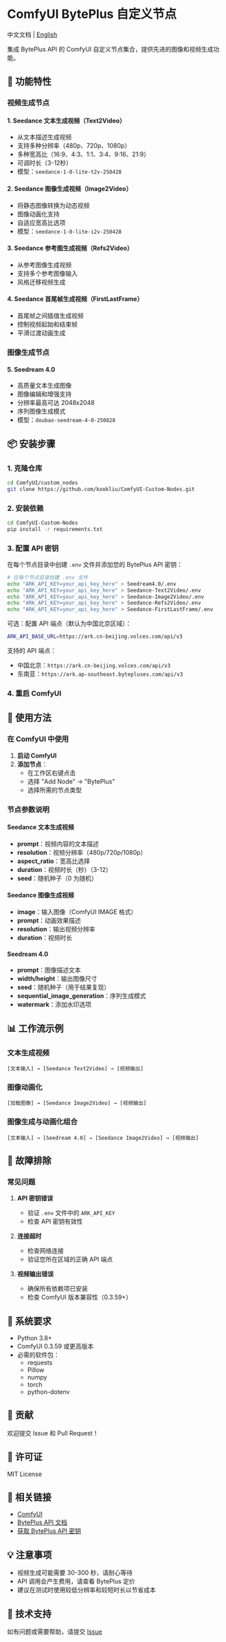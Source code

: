 # ComfyUI BytePlus 自定义节点

中文文档 | [English](./README.md)

集成 BytePlus API 的 ComfyUI 自定义节点集合，提供先进的图像和视频生成功能。

## 🎯 功能特性

### 视频生成节点

#### 1. **Seedance 文本生成视频（Text2Video）**
- 从文本描述生成视频
- 支持多种分辨率（480p、720p、1080p）
- 多种宽高比（16:9、4:3、1:1、3:4、9:16、21:9）
- 可调时长（3-12秒）
- 模型：`seedance-1-0-lite-t2v-250428`

#### 2. **Seedance 图像生成视频（Image2Video）**
- 将静态图像转换为动态视频
- 图像动画化支持
- 自适应宽高比选项
- 模型：`seedance-1-0-lite-i2v-250428`

#### 3. **Seedance 参考图生成视频（Refs2Video）**
- 从参考图像生成视频
- 支持多个参考图像输入
- 风格迁移视频生成

#### 4. **Seedance 首尾帧生成视频（FirstLastFrame）**
- 首尾帧之间插值生成视频
- 控制视频起始和结束帧
- 平滑过渡动画生成

### 图像生成节点

#### 5. **Seedream 4.0**
- 高质量文本生成图像
- 图像编辑和增强支持
- 分辨率最高可达 2048x2048
- 序列图像生成模式
- 模型：`doubao-seedream-4-0-250828`

## 📦 安装步骤

### 1. 克隆仓库

```bash
cd ComfyUI/custom_nodes
git clone https://github.com/kookliu/ComfyUI-Custom-Nodes.git
```

### 2. 安装依赖

```bash
cd ComfyUI-Custom-Nodes
pip install -r requirements.txt
```

### 3. 配置 API 密钥

在每个节点目录中创建 `.env` 文件并添加您的 BytePlus API 密钥：

```bash
# 在每个节点目录创建 .env 文件
echo "ARK_API_KEY=your_api_key_here" > Seedream4.0/.env
echo "ARK_API_KEY=your_api_key_here" > Seedance-Text2Video/.env
echo "ARK_API_KEY=your_api_key_here" > Seedance-Image2Video/.env
echo "ARK_API_KEY=your_api_key_here" > Seedance-Refs2Video/.env
echo "ARK_API_KEY=your_api_key_here" > Seedance-FirstLastFrame/.env
```

可选：配置 API 端点（默认为中国北京区域）：
```bash
ARK_API_BASE_URL=https://ark.cn-beijing.volces.com/api/v3
```

支持的 API 端点：
- 中国北京：`https://ark.cn-beijing.volces.com/api/v3`
- 东南亚：`https://ark.ap-southeast.bytepluses.com/api/v3`

### 4. 重启 ComfyUI

## 🚀 使用方法

### 在 ComfyUI 中使用

1. **启动 ComfyUI**
2. **添加节点**：
   - 在工作区右键点击
   - 选择 "Add Node" → "BytePlus"
   - 选择所需的节点类型

### 节点参数说明

#### Seedance 文本生成视频
- **prompt**：视频内容的文本描述
- **resolution**：视频分辨率（480p/720p/1080p）
- **aspect_ratio**：宽高比选择
- **duration**：视频时长（秒）（3-12）
- **seed**：随机种子（0 为随机）

#### Seedance 图像生成视频
- **image**：输入图像（ComfyUI IMAGE 格式）
- **prompt**：动画效果描述
- **resolution**：输出视频分辨率
- **duration**：视频时长

#### Seedream 4.0
- **prompt**：图像描述文本
- **width/height**：输出图像尺寸
- **seed**：随机种子（用于结果复现）
- **sequential_image_generation**：序列生成模式
- **watermark**：添加水印选项

## 📊 工作流示例

### 文本生成视频
```
[文本输入] → [Seedance Text2Video] → [视频输出]
```

### 图像动画化
```
[加载图像] → [Seedance Image2Video] → [视频输出]
```

### 图像生成与动画化组合
```
[文本输入] → [Seedream 4.0] → [Seedance Image2Video] → [视频输出]
```

## 🔧 故障排除

### 常见问题

1. **API 密钥错误**
   - 验证 `.env` 文件中的 `ARK_API_KEY`
   - 检查 API 密钥有效性

2. **连接超时**
   - 检查网络连接
   - 验证您所在区域的正确 API 端点

3. **视频输出错误**
   - 确保所有依赖项已安装
   - 检查 ComfyUI 版本兼容性（0.3.59+）

## 📄 系统要求

- Python 3.8+
- ComfyUI 0.3.59 或更高版本
- 必需的软件包：
  - requests
  - Pillow
  - numpy
  - torch
  - python-dotenv

## 🤝 贡献

欢迎提交 Issue 和 Pull Request！

## 📜 许可证

MIT License

## 🔗 相关链接

- [ComfyUI](https://github.com/comfyanonymous/ComfyUI)
- [BytePlus API 文档](https://docs.byteplus.com/)
- [获取 BytePlus API 密钥](https://console.byteplus.com/)

## 💡 注意事项

- 视频生成可能需要 30-300 秒，请耐心等待
- API 调用会产生费用，请查看 BytePlus 定价
- 建议在测试时使用较低分辨率和较短时长以节省成本

## 📮 技术支持

如有问题或需要帮助，请提交 [Issue](https://github.com/kookliu/ComfyUI-Custom-Nodes/issues)